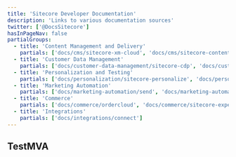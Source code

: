 ```yaml
---
title: 'Sitecore Developer Documentation'
description: 'Links to various documentation sources'
twitter: ['@DocsSitecore']
hasInPageNav: false
partialGroups:
  - title: 'Content Management and Delivery'
    partials: ['docs/cms/sitecore-xm-cloud', 'docs/cms/sitecore-content-hub', 'docs/cms/headless', 'docs/cms/sitecore-experience-manager']
  - title: 'Customer Data Management'
    partials: ['docs/customer-data-management/sitecore-cdp', 'docs/customer-data-management/sitecore-experience-platform']
  - title: 'Personalization and Testing'
    partials: ['docs/personalization/sitecore-personalize', 'docs/personalization/sitecore-experience-platform']
  - title: 'Marketing Automation'
    partials: ['docs/marketing-automation/send', 'docs/marketing-automation/moosend', 'docs/marketing-automation/sitecore-experience-platform']
  - title: 'Commerce'
    partials: ['docs/commerce/ordercloud', 'docs/commerce/sitecore-experience-commerce', 'docs/commerce/discover']
  - title: 'Integrations'
    partials: ['docs/integrations/connect']
---
```


## TestMVA

